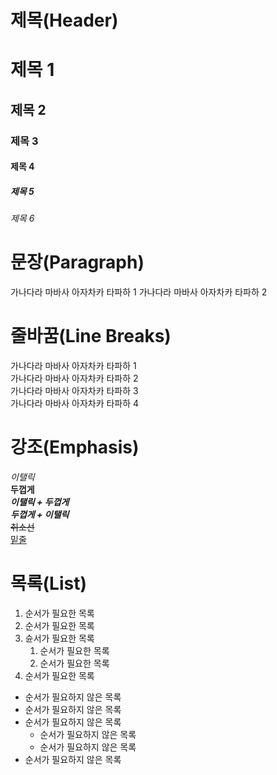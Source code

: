 # 제목(Header)

# 제목 1
## 제목 2
### 제목 3
#### 제목 4
##### 제목 5
###### 제목 6

# 문장(Paragraph)

가나다라 마바사 아자차카 타파하 1
가나다라 마바사 아자차카 타파하 2

# 줄바꿈(Line Breaks)

가나다라 마바사 아자차카 타파하 1 <br/>
가나다라 마바사 아자차카 타파하 2 <br/>
가나다라 마바사 아자차카 타파하 3 <br/>
가나다라 마바사 아자차카 타파하 4 <br/>

# 강조(Emphasis)

_이탤릭_ <br/>
**두껍게** <br/>
**_이탤릭 + 두껍게_** <br/>
_**두껍게 + 이탤릭**_ <br/>
~~취소선~~ <br/>
<u>밑줄</u> <br/>

# 목록(List)

1. 순서가 필요한 목록
1. 순서가 필요한 목록
1. 슌서가 필요한 목록
    1. 순서가 필요한 목록
    1. 순서가 필요한 목록
1. 순서가 필요한 목록


- 순서가 필요하지 않은 목록
- 순서가 필요하지 않은 목록
- 순서가 필요하지 않은 목록
    - 순서가 필요하지 않은 목록
    - 순서가 필요하지 않은 목록
- 순서가 필요하지 않은 목록

